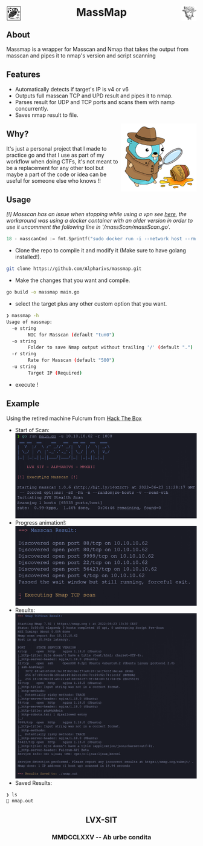 <div >
    <img src="assets/owl.jpg" align="left" height="40px" width="40px"/>
    <img src="assets/medusa.png" align="right" height="40px" width="40px"/>
    <h1 align="center" > MassMap </h1>
</div>

## About

Massmap is a wrapper for Masscan and Nmap that takes the output from masscan and pipes it to nmap's version and script scanning

## Features
- Automatically detects if target's IP is v4 or v6
- Outputs full masscan TCP and UPD result and pipes it to nmap.
- Parses result for UDP and TCP ports and scans them with namp concurrently.
- Saves nmap result to file. 

<img src="assets/gopher.png" align="right" width="200" height="180" />

## Why?

It's just a personal project that I made to practice go and that I use as part of my workflow when doing CTFs, it's not meant to be a replacement for any other tool but maybe a part of the code or idea can be useful for someone else who knows !!

## Usage

*[!] Masscan has an issue when stopping while using a vpn see [here](https://github.com/robertdavidgraham/masscan/issues/144), the workaround was using a docker container with an older version in order to use it uncomment the following line in '/massScan/massScan.go'.*

```go
18 - masscanCmd := fmt.Sprintf("sudo docker run -i --network host --rm adarnimrod/masscan -p1-65535,U:1-65535 %s -e %s --rate=%s --wait=5", ip, inter, rate)
```

- Clone the repo to compile it and modify it (Make sure to have golang installed!).
```bash
git clone https://github.com/Alpharivs/massmap.git
```
- Make the changes that you want and compile.
```bash
go build -o massmap main.go
```
- select the target plus any other custom option that you want.
```bash
❯ massmap -h
Usage of massmap:
  -e string
    	NIC for Masscan (default "tun0")
  -o string
    	Folder to save Nmap output without trailing '/' (default ".")
  -r string
    	Rate for Masscan (default "500")
  -u string
    	Target IP (Required)
```
- execute !

## Example 

Using the retired machine Fulcrum from [Hack The Box](https://app.hackthebox.com)
- Start of Scan: ![](assets/scan-start.png)
- Progress animation!: ![](assets/progress-scan.png)
- Results: ![](assets/scan-result.png)
- Saved Results:
```bash
❯ ls
 nmap.out
```
<h2 align="center" > LVX-SIT</h2>
<h3 align="center" > MMDCCLXXV -- Ab urbe condita </h3>